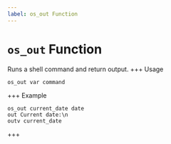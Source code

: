 ```yaml
---
label: os_out Function
---
```

# `os_out` Function

Runs a shell command and return output.
+++ Usage
```
os_out var command
```
+++ Example
```
os_out current_date date
out Current date:\n
outv current_date
```
+++


